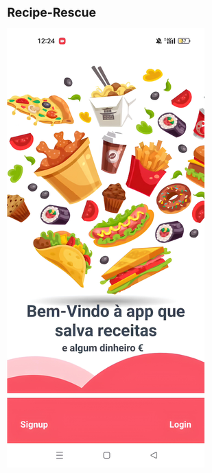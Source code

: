 # Recipe-Rescue
[![Watch the video](https://raw.githubusercontent.com/joaolouro02/Recipe-Rescue/main/tumbnail.jpeg)](https://github.com/joaolouro02/Recipe-Rescue/releases/1.0/Identificar_Alimentos.mp4)

